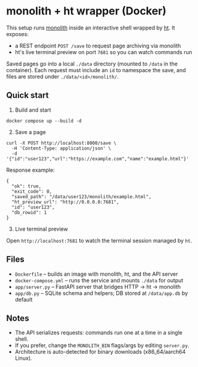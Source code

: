 # monolith + ht wrapper (Docker)

This setup runs [monolith](https://github.com/Y2Z/monolith) inside an interactive shell wrapped by [ht](https://github.com/andyk/ht). It exposes:

- a REST endpoint `POST /save` to request page archiving via monolith
- ht's live terminal preview on port `7681` so you can watch commands run

Saved pages go into a local `./data` directory (mounted to `/data` in the container). Each request must include an `id` to namespace the save, and files are stored under `./data/<id>/monolith/`.

## Quick start

1) Build and start

```
docker compose up --build -d
```

2) Save a page

```
curl -X POST http://localhost:8000/save \
  -H 'Content-Type: application/json' \
  -d '{"id":"user123","url":"https://example.com","name":"example.html"}'
```

Response example:

```
{
  "ok": true,
  "exit_code": 0,
  "saved_path": "/data/user123/monolith/example.html",
  "ht_preview_url": "http://0.0.0.0:7681",
  "id": "user123",
  "db_rowid": 1
}
```

3) Live terminal preview

Open `http://localhost:7681` to watch the terminal session managed by `ht`.

## Files

- `Dockerfile` – builds an image with monolith, ht, and the API server
- `docker-compose.yml` – runs the service and mounts `./data` for output
- `app/server.py` – FastAPI server that bridges HTTP → ht → monolith
- `app/db.py` – SQLite schema and helpers; DB stored at `/data/app.db` by default

## Notes

- The API serializes requests: commands run one at a time in a single shell.
- If you prefer, change the `MONOLITH_BIN` flags/args by editing `server.py`.
- Architecture is auto-detected for binary downloads (x86_64/aarch64 Linux).

